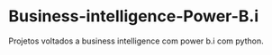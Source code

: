 # Business-intelligence-Power-B.i
Projetos voltados a business intelligence com power b.i com python.
